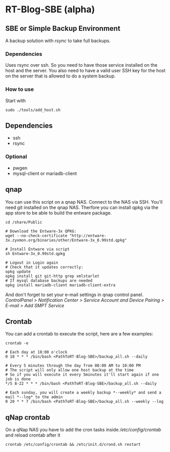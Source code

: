 # RT-Blog-SBE (alpha)

## SBE or Simple Backup Environment

A backup solution with *rsync* to take full backups.

### Dependencies
Uses rsync over ssh. So you need to have those service installed on the host and the server. You also need to have a valid user SSH key for the host on the server that is allowed to do a system backup.

### How to use
Start with 

    sudo ./tools/add_host.sh

## Dependencies

- ssh
- rsync

### Optional
- pwgen
- mysql-client or mariadb-client


## qnap
You can use this script on a qnap NAS. Connect to the NAS via SSH. You'll need git installed on the qnap NAS.
Therfore you can install qpkg via the app store to be able to build the entware package.

	cd /share/Public

	# Download the Entware-3x QPKG:
	wget --no-check-certificate "http://entware-3x.zyxmon.org/binaries/other/Entware-3x_0.99std.qpkg"

	# Install Entware via script
	sh Entware-3x_0.99std.qpkg

	# Logout in Login again
	# Check that it updates correctly:
	opkg update
	opkg install git git-http grep xmlstarlet
	# If mysql database backups are needed
	opkg install mariadb-client mariadb-client-extra

And don't forget to set your e-mail settings in qnap control panel. *ControlPanel > Notification Center > Service Account and Device Pairing > E-mail > Add SMPT Service*

## Crontab
You can add a crontab to execute the script, here are a few examples:

	crontab -e

	# Each day at 18:00 o'clock
	0 18 * * * /bin/bash <PathToRT-Blog-SBE>/backup_all.sh --daily

	# Every 5 minutes through the day from 08:00 AM to 10:00 PM 
	# The script will only allow one host backup at the time
	# So if you will execute it every 5minutes it'll start again if one job is done
	*/5 8-22 * * * /bin/bash <PathToRT-Blog-SBE>/backup_all.sh --daily

	# Each sunday, you will create a weekly backup *--weekly* and send a mail *--log* to the admin
	0 20 * * 7 /bin/bash <PathToRT-Blog-SBE>/backup_all.sh --weekly --log

## qNap crontab
On a qNap NAS you have to add the cron tasks inside _/etc/config/crontab_ and reload crontab after it

	crontab /etc/config/crontab && /etc/init.d/crond.sh restart
